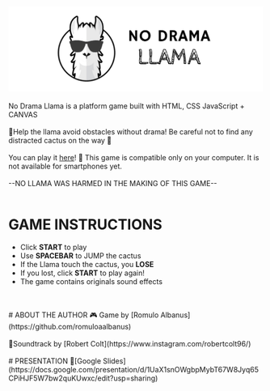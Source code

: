 ﻿


![enter image description here](https://github.com/romuloaalbanus/noDramaLlama/blob/main/images/noDrama2.png?raw=true)
<br>
<br>
No Drama Llama is a platform game built with HTML, CSS JavaScript + CANVAS 
<br>
<br>
🦙Help the llama avoid obstacles without drama!
Be careful not to find any distracted cactus on the way 🤪
<br>
<br>
You can play it [here](https://romuloaalbanus.github.io/noDramaLlama/)!
🌵 This game is compatible only on your computer. It is not available for smartphones yet.
<br>
<br>
--NO LLAMA WAS HARMED IN THE MAKING OF THIS GAME--
<br>
<br>
# GAME INSTRUCTIONS

-   Click  **START**  to play
-   Use  **SPACEBAR**  to JUMP the cactus
-   If the Llama touch the cactus, you  **LOSE**
-   If you lost, click  **START**  to play again!
-   The game contains originals sound effects

<br>
<br>
# ABOUT THE AUTHOR
🎮 Game by [Romulo Albanus](https://github.com/romuloaalbanus)
<br>
<br>
🎼Soundtrack by [Robert Colt](https://www.instagram.com/robertcolt96/)
<br>
<br>
# PRESENTATION
💬[Google Slides](https://docs.google.com/presentation/d/1UaX1snOWgbpMybT67W8Jyq65CPiHJF5W7bw2quKUwxc/edit?usp=sharing)


